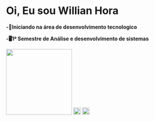 <h1>Oi, Eu sou Willian Hora</h1> 
<p><b>-📝Iniciando na área de desenvolvimento tecnologico</b></p>
<p><b>-🖥1ª Semestre de Análise e desenvolvimento de sistemas</b></p>

<img height="180em" src="https://github-readme-stats.vercel.app/api/top-langs/?username=WillianHora&layout=compact&langs_count=7&theme=github_dark"/>




 <div  style="display: inline-block;">
      <img height="20px"src="https://upload.wikimedia.org/wikipedia/commons/thumb/0/05/Flag_of_Brazil.svg/1280px-Flag_of_Brazil.svg.png" >
 </div>

<div 	style="display: inline-block;">
    <img height="20px" src="https://upload.wikimedia.org/wikipedia/commons/thumb/b/be/Bandeira_de_Sergipe.svg/1200px-Bandeira_de_Sergipe.svg.png">
  </div>
  


